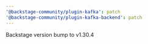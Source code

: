 ```yaml
---
'@backstage-community/plugin-kafka': patch
'@backstage-community/plugin-kafka-backend': patch
---
```


Backstage version bump to v1.30.4

